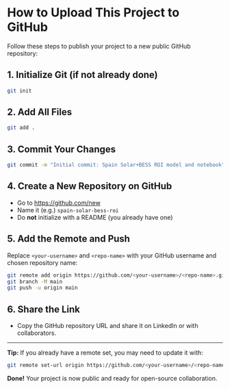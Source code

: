 # How to Upload This Project to GitHub

Follow these steps to publish your project to a new public GitHub repository:

## 1. Initialize Git (if not already done)
```bash
git init
```

## 2. Add All Files
```bash
git add .
```

## 3. Commit Your Changes
```bash
git commit -m "Initial commit: Spain Solar+BESS ROI model and notebook"
```

## 4. Create a New Repository on GitHub
- Go to https://github.com/new
- Name it (e.g.) `spain-solar-bess-roi`
- Do **not** initialize with a README (you already have one)

## 5. Add the Remote and Push
Replace `<your-username>` and `<repo-name>` with your GitHub username and chosen repository name:
```bash
git remote add origin https://github.com/<your-username>/<repo-name>.git
git branch -M main
git push -u origin main
```

## 6. Share the Link
- Copy the GitHub repository URL and share it on LinkedIn or with collaborators.

---

**Tip:** If you already have a remote set, you may need to update it with:
```bash
git remote set-url origin https://github.com/<your-username>/<repo-name>.git
```

**Done!** Your project is now public and ready for open-source collaboration.
